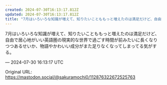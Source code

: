 ```yaml
---
created: 2024-07-30T16:13:17.812Z
updated: 2024-07-30T16:13:17.812Z
title: "7月はいろいろな知識が増えて、知りたいことももっと増えたのは満足だけど、自由で居心地がいい英語圏の現実的な世界で過ごす時間が前みたいに長くなりつつあるせいか、物[...]"
---
```


<p>7月はいろいろな知識が増えて、知りたいことももっと増えたのは満足だけど、自由で居心地がいい英語圏の現実的な世界で過ごす時間が前みたいに長くなりつつあるせいか、物語やかわいい成分がまた足りなくなってしまってる気がする。</p>

&mdash; 2024-07-30 16:13:17 UTC

Original URL: https://mastodon.social/@sakuramochi0/112876322672525763
